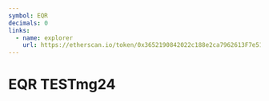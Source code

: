 ```yaml
---
symbol: EQR
decimals: 0
links:
  - name: explorer
    url: https://etherscan.io/token/0x3652190842022c188e2ca7962613F7e510DAB2D0
---
```


# EQR TESTmg24
